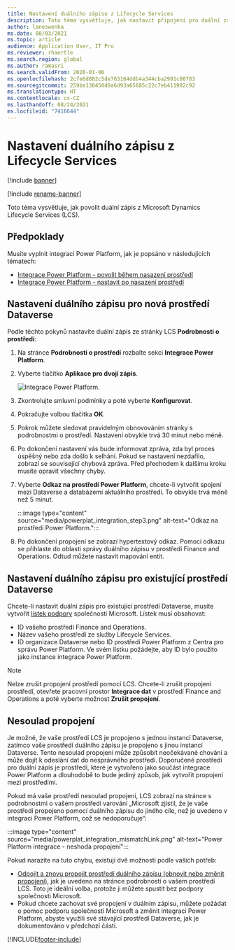 ```yaml
---
title: Nastavení duálního zápisu z Lifecycle Services
description: Toto téma vysvětluje, jak nastavit připojení pro duální zápis z Microsoft Dynamics Lifecycle Services (LCS).
author: laneswenka
ms.date: 08/03/2021
ms.topic: article
audience: Application User, IT Pro
ms.reviewer: rhaertle
ms.search.region: global
ms.author: ramasri
ms.search.validFrom: 2020-01-06
ms.openlocfilehash: 2cfe6d882c5de763164ddb4a344cba2991c88783
ms.sourcegitcommit: 259ba130450d8a6d93a65685c22c7eb411982c92
ms.translationtype: HT
ms.contentlocale: cs-CZ
ms.lasthandoff: 08/24/2021
ms.locfileid: "7416644"
---
```

# <a name="dual-write-setup-from-lifecycle-services"></a>Nastavení duálního zápisu z Lifecycle Services

[!include [banner](../../includes/banner.md)]

[!include [rename-banner](~/includes/cc-data-platform-banner.md)]

Toto téma vysvětluje, jak povolit duální zápis z Microsoft Dynamics Lifecycle Services (LCS).

## <a name="prerequisites"></a>Předpoklady

Musíte vyplnit integraci Power Platform, jak je popsáno v následujících tématech:

+ [Integrace Power Platform - povolit během nasazení prostředí](../../power-platform/overview.md#enable-during-environment-deployment)
+ [Integrace Power Platform - nastavit po nasazení prostředí](../../power-platform/overview.md#set-up-after-environment-deployment)

## <a name="set-up-dual-write-for-new-dataverse-environments"></a>Nastavení duálního zápisu pro nová prostředí Dataverse

Podle těchto pokynů nastavíte duální zápis ze stránky LCS **Podrobnosti o prostředí**:

1. Na stránce **Podrobnosti o prostředí** rozbalte sekci **Integrace Power Platform**.

2. Vyberte tlačítko **Aplikace pro dvojí zápis**.

    ![Integrace Power Platform.](media/powerplat_integration_step2.png)

3. Zkontrolujte smluvní podmínky a poté vyberte **Konfigurovat**.

4. Pokračujte volbou tlačítka **OK**.

5. Pokrok můžete sledovat pravidelným obnovováním stránky s podrobnostmi o prostředí. Nastavení obvykle trvá 30 minut nebo méně.  

6. Po dokončení nastavení vás bude informovat zpráva, zda byl proces úspěšný nebo zda došlo k selhání. Pokud se nastavení nezdařilo, zobrazí se související chybová zpráva. Před přechodem k dalšímu kroku musíte opravit všechny chyby.

7. Vyberte **Odkaz na prostředí Power Platform**, chcete-li vytvořit spojení mezi Dataverse a databázemi aktuálního prostředí. To obvykle trvá méně než 5 minut.

    :::image type="content" source="media/powerplat_integration_step3.png" alt-text="Odkaz na prostředí Power Platform.":::

8. Po dokončení propojení se zobrazí hypertextový odkaz. Pomocí odkazu se přihlaste do oblasti správy duálního zápisu v prostředí Finance and Operations. Odtud můžete nastavit mapování entit.

## <a name="set-up-dual-write-for-an-existing-dataverse-environment"></a>Nastavení duálního zápisu pro existující prostředí Dataverse

Chcete-li nastavit duální zápis pro existující prostředí Dataverse, musíte vytvořit [lístek podpory](../../lifecycle-services/lcs-support.md) společnosti Microsoft. Lístek musí obsahovat:

+ ID vašeho prostředí Finance and Operations.
+ Název vašeho prostředí ze služby Lifecycle Services.
+ ID organizace Dataverse nebo ID prostředí Power Platform z Centra pro správu Power Platform. Ve svém lístku požádejte, aby ID bylo použito jako instance integrace Power Platform.

> [!NOTE]
> Nelze zrušit propojení prostředí pomocí LCS. Chcete-li zrušit propojení prostředí, otevřete pracovní prostor **Integrace dat** v prostředí Finance and Operations a poté vyberte možnost **Zrušit propojení**.

## <a name="linking-mismatch"></a>Nesoulad propojení

Je možné, že vaše prostředí LCS je propojeno s jednou instancí Dataverse, zatímco vaše prostředí duálního zápisu je propojeno s jinou instancí Dataverse. Tento nesoulad propojení může způsobit neočekávané chování a může dojít k odeslání dat do nesprávného prostředí. Doporučené prostředí pro duální zápis je prostředí, které je vytvořeno jako součást integrace Power Platform a dlouhodobě to bude jediný způsob, jak vytvořit propojení mezi prostředími.

Pokud má vaše prostředí nesoulad propojení, LCS zobrazí na stránce s podrobnostmi o vašem prostředí varování „Microsoft zjistil, že je vaše prostředí propojeno pomocí duálního zápisu do jiného cíle, než je uvedeno v integraci Power Platform, což se nedoporučuje“:

:::image type="content" source="media/powerplat_integration_mismatchLink.png" alt-text="Power Platform integrace - neshoda propojení":::

Pokud narazíte na tuto chybu, existují dvě možnosti podle vašich potřeb:

+ [Odpojit a znovu propojit prostředí duálního zápisu (obnovit nebo změnit propojení)](relink-environments.md#scenario-reset-or-change-linking), jak je uvedeno na stránce podrobností o vašem prostředí LCS. Toto je ideální volba, protože ji můžete spustit bez podpory společnosti Microsoft.  
+ Pokud chcete zachovat své propojení v duálním zápisu, můžete požádat o pomoc podporu společnosti Microsoft a změnit integraci Power Platform, abyste využili své stávající prostředí Dataverse, jak je dokumentováno v předchozí části.  

[!INCLUDE[footer-include](../../../../includes/footer-banner.md)]
